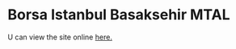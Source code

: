 # Borsa Istanbul Basaksehir MTAL
U can view the site online <a href="https://trinsyca.com/projects/BIST-MTAL-Demo-Website/">here.</a>
